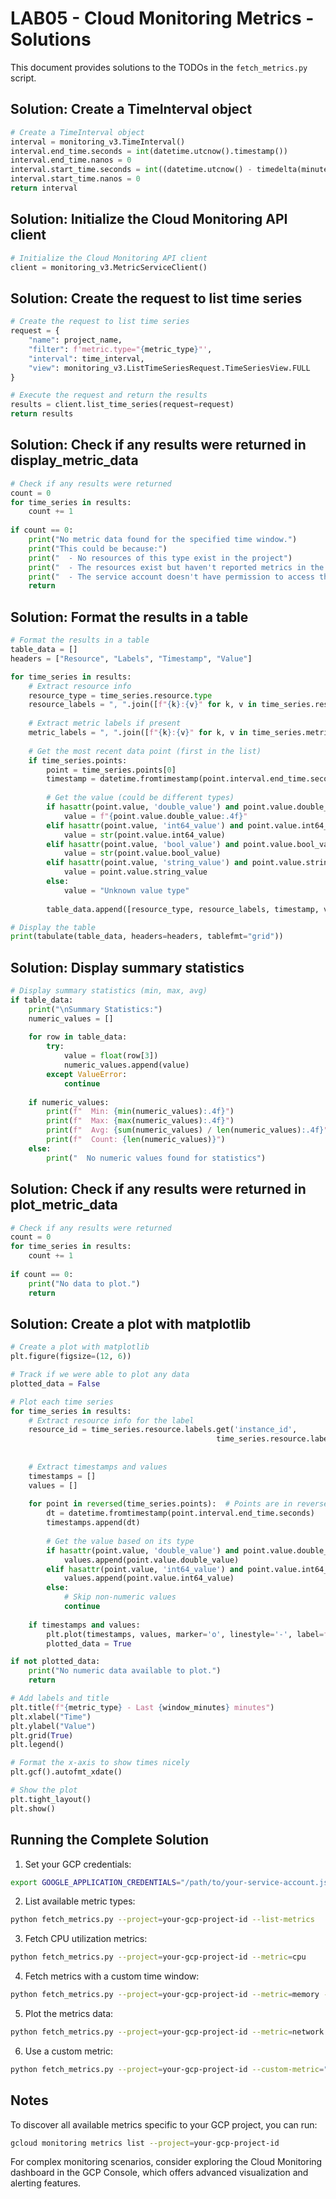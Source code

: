 # LAB05 - Cloud Monitoring Metrics - Solutions

This document provides solutions to the TODOs in the `fetch_metrics.py` script.

## Solution: Create a TimeInterval object

```python
# Create a TimeInterval object
interval = monitoring_v3.TimeInterval()
interval.end_time.seconds = int(datetime.utcnow().timestamp())
interval.end_time.nanos = 0
interval.start_time.seconds = int((datetime.utcnow() - timedelta(minutes=minutes)).timestamp())
interval.start_time.nanos = 0
return interval
```

## Solution: Initialize the Cloud Monitoring API client

```python
# Initialize the Cloud Monitoring API client
client = monitoring_v3.MetricServiceClient()
```

## Solution: Create the request to list time series

```python
# Create the request to list time series
request = {
    "name": project_name,
    "filter": f'metric.type="{metric_type}"',
    "interval": time_interval,
    "view": monitoring_v3.ListTimeSeriesRequest.TimeSeriesView.FULL
}

# Execute the request and return the results
results = client.list_time_series(request=request)
return results
```

## Solution: Check if any results were returned in display_metric_data

```python
# Check if any results were returned
count = 0
for time_series in results:
    count += 1
    
if count == 0:
    print("No metric data found for the specified time window.")
    print("This could be because:")
    print("  - No resources of this type exist in the project")
    print("  - The resources exist but haven't reported metrics in the specified time window")
    print("  - The service account doesn't have permission to access these metrics")
    return
```

## Solution: Format the results in a table

```python
# Format the results in a table
table_data = []
headers = ["Resource", "Labels", "Timestamp", "Value"]

for time_series in results:
    # Extract resource info
    resource_type = time_series.resource.type
    resource_labels = ", ".join([f"{k}:{v}" for k, v in time_series.resource.labels.items()])
    
    # Extract metric labels if present
    metric_labels = ", ".join([f"{k}:{v}" for k, v in time_series.metric.labels.items()]) if time_series.metric.labels else "None"
    
    # Get the most recent data point (first in the list)
    if time_series.points:
        point = time_series.points[0]
        timestamp = datetime.fromtimestamp(point.interval.end_time.seconds).strftime('%Y-%m-%d %H:%M:%S')
        
        # Get the value (could be different types)
        if hasattr(point.value, 'double_value') and point.value.double_value is not None:
            value = f"{point.value.double_value:.4f}"
        elif hasattr(point.value, 'int64_value') and point.value.int64_value is not None:
            value = str(point.value.int64_value)
        elif hasattr(point.value, 'bool_value') and point.value.bool_value is not None:
            value = str(point.value.bool_value)
        elif hasattr(point.value, 'string_value') and point.value.string_value:
            value = point.value.string_value
        else:
            value = "Unknown value type"
        
        table_data.append([resource_type, resource_labels, timestamp, value])

# Display the table
print(tabulate(table_data, headers=headers, tablefmt="grid"))
```

## Solution: Display summary statistics

```python
# Display summary statistics (min, max, avg)
if table_data:
    print("\nSummary Statistics:")
    numeric_values = []
    
    for row in table_data:
        try:
            value = float(row[3])
            numeric_values.append(value)
        except ValueError:
            continue
    
    if numeric_values:
        print(f"  Min: {min(numeric_values):.4f}")
        print(f"  Max: {max(numeric_values):.4f}")
        print(f"  Avg: {sum(numeric_values) / len(numeric_values):.4f}")
        print(f"  Count: {len(numeric_values)}")
    else:
        print("  No numeric values found for statistics")
```

## Solution: Check if any results were returned in plot_metric_data

```python
# Check if any results were returned
count = 0
for time_series in results:
    count += 1
    
if count == 0:
    print("No data to plot.")
    return
```

## Solution: Create a plot with matplotlib

```python
# Create a plot with matplotlib
plt.figure(figsize=(12, 6))

# Track if we were able to plot any data
plotted_data = False

# Plot each time series
for time_series in results:
    # Extract resource info for the label
    resource_id = time_series.resource.labels.get('instance_id', 
                                              time_series.resource.labels.get('zone', 
                                                                          'unknown'))
    
    # Extract timestamps and values
    timestamps = []
    values = []
    
    for point in reversed(time_series.points):  # Points are in reverse chronological order
        dt = datetime.fromtimestamp(point.interval.end_time.seconds)
        timestamps.append(dt)
        
        # Get the value based on its type
        if hasattr(point.value, 'double_value') and point.value.double_value is not None:
            values.append(point.value.double_value)
        elif hasattr(point.value, 'int64_value') and point.value.int64_value is not None:
            values.append(point.value.int64_value)
        else:
            # Skip non-numeric values
            continue
    
    if timestamps and values:
        plt.plot(timestamps, values, marker='o', linestyle='-', label=f"{resource_id}")
        plotted_data = True

if not plotted_data:
    print("No numeric data available to plot.")
    return

# Add labels and title
plt.title(f"{metric_type} - Last {window_minutes} minutes")
plt.xlabel("Time")
plt.ylabel("Value")
plt.grid(True)
plt.legend()

# Format the x-axis to show times nicely
plt.gcf().autofmt_xdate()

# Show the plot
plt.tight_layout()
plt.show()
```

## Running the Complete Solution

1. Set your GCP credentials:
```bash
export GOOGLE_APPLICATION_CREDENTIALS="/path/to/your-service-account.json"
```

2. List available metric types:
```bash
python fetch_metrics.py --project=your-gcp-project-id --list-metrics
```

3. Fetch CPU utilization metrics:
```bash
python fetch_metrics.py --project=your-gcp-project-id --metric=cpu
```

4. Fetch metrics with a custom time window:
```bash
python fetch_metrics.py --project=your-gcp-project-id --metric=memory --window=30
```

5. Plot the metrics data:
```bash
python fetch_metrics.py --project=your-gcp-project-id --metric=network --plot
```

6. Use a custom metric:
```bash
python fetch_metrics.py --project=your-gcp-project-id --custom-metric="logging.googleapis.com/log_entry_count"
```

## Notes

To discover all available metrics specific to your GCP project, you can run:

```bash
gcloud monitoring metrics list --project=your-gcp-project-id
```

For complex monitoring scenarios, consider exploring the Cloud Monitoring dashboard in the GCP Console, which offers advanced visualization and alerting features. 